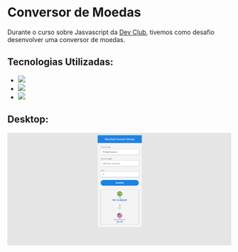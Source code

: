 <h1>Conversor de Moedas</h1>
Durante o curso sobre Jasvascript da <a href="https://rodolfomori.com.br/devclub/">Dev Club</a>, tivemos como desafio desenvolver uma conversor de moedas.

<h2>Tecnologias Utilizadas:</h2>
<ul>
<li><img src="https://img.shields.io/badge/HTML5-E34F26?style=for-the-badge&logo=html5&logoColor=white" width="70px" /></li>
<li><img src="https://img.shields.io/badge/CSS3-1572B6?style=for-the-badge&logo=css3&logoColor=white" width="70px" /></li>
<li><img src="https://img.shields.io/badge/JavaScript-323330?style=for-the-badge&logo=javascript&logoColor=F7DF1E" width="70px" /></li>
</ul>
<h2>Desktop:</h2>
<img src="https://github.com/AndersonDinizDev/convert-money/blob/master/assets/print.png?raw=true" />
